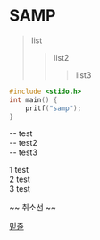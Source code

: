# SAMP

> list
>> list2
>>> list3

```c
#include <stido.h>
int main() {
    pritf("samp");
}
```

-- test  
  -- test2  
     -- test3  

1 test  
  2 test  
    3 test       


~~ 취소선 ~~

<u> 밑줄 </u>